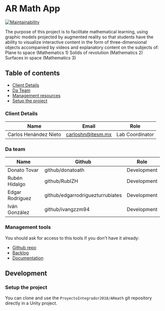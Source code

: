 # AR Math App

[![Maintainability](https://api.codeclimate.com/v1/badges/39d77f20374f33c81217/maintainability)](https://codeclimate.com/github/ProyectoIntegrador2018/ARmath/maintainability)

The purpose of this project is to facilitate mathematical learning, using graphic models projected by augmented reality so that students have the ability to visualize interactive content in the form of three-dimensional objects accompanied by videos and explanatory content on the subjects of:
Plane to space (Mathematics 1)
Solids of revolution (Mathematics 2)
Surfaces in space (Mathematics 3)

## Table of contents

* [Client Details](#client-details)
* [Da Team](#team)
* [Management resources](#management-resources)
* [Setup the project](#setup-the-project)



### Client Details

| Name               | Email             | Role |
| ------------------ | ----------------- | ---- |
| Carlos Henández Nieto| carloshn@itesm.mx | Lab Coordinator |


### Da team

| Name           | Github           | Role        |
| -------------- | ----------------- | ----------- |
| Donato Tovar | github/donatoath | Development |
| Rubén Hidalgo| github/RubIZH | Development |
| Edgar Rodriguez | github/edgarrodriguezturrubiates | Development |
| Iván González | github/ivangzzm94 | Development |

### Management tools

You should ask for access to this tools if you don't have it already:

* [Github repo](https://github.com/ProyectoIntegrador2018/ARmath)
* [Backlog](https://github.com/ProyectoIntegrador2018/ARmath/projects/1)
* [Documentation](pending)

## Development

### Setup the project

You can clone and use the `ProyectoIntegrador2018/ARmath` git repository
directly in a Unity project.
